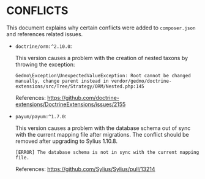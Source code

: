 # CONFLICTS

This document explains why certain conflicts were added to `composer.json` and
references related issues.

- `doctrine/orm:^2.10.0`:

  This version causes a problem with the creation of nested taxons by throwing the exception:

  `Gedmo\Exception\UnexpectedValueException: Root cannot be changed manually, change parent instead in vendor/gedmo/doctrine-extensions/src/Tree/Strategy/ORM/Nested.php:145`

  References: https://github.com/doctrine-extensions/DoctrineExtensions/issues/2155

- `payum/payum:^1.7.0`:

  This version causes a problem with the database schema out of sync with the current mapping file after migrations.
  The conflict should be removed after upgrading to Sylius 1.10.8.

  `[ERROR] The database schema is not in sync with the current mapping file.`

  References: https://github.com/Sylius/Sylius/pull/13214
